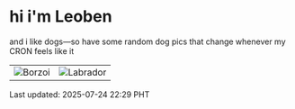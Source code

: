 # hi i'm Leoben

and i like dogs—so have some random dog pics that change whenever my CRON feels like it

|  |  |
|--------|----------|
| ![Borzoi](https://random-dog-vercel.vercel.app/api/random-borzoi?v=1753367394) | ![Labrador](https://random-dog-vercel.vercel.app/api/random-labrador?v=1753367394) |

Last updated: 2025-07-24 22:29 PHT
